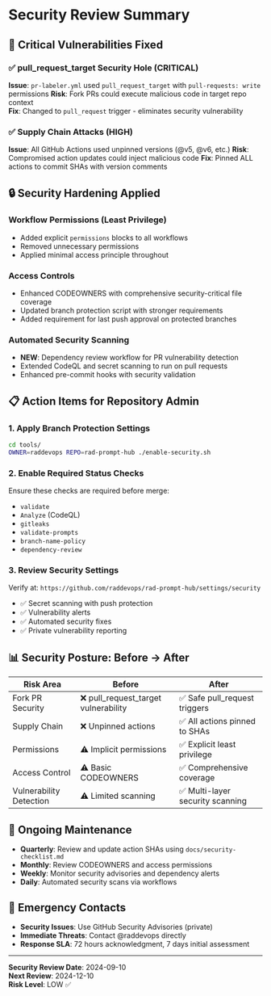 # Security Review Summary

## 🎯 Critical Vulnerabilities Fixed

### ✅ pull_request_target Security Hole (CRITICAL)
**Issue**: `pr-labeler.yml` used `pull_request_target` with `pull-requests: write` permissions
**Risk**: Fork PRs could execute malicious code in target repo context  
**Fix**: Changed to `pull_request` trigger - eliminates security vulnerability

### ✅ Supply Chain Attacks (HIGH) 
**Issue**: All GitHub Actions used unpinned versions (@v5, @v6, etc.)
**Risk**: Compromised action updates could inject malicious code
**Fix**: Pinned ALL actions to commit SHAs with version comments

## 🔒 Security Hardening Applied

### Workflow Permissions (Least Privilege)
- Added explicit `permissions` blocks to all workflows
- Removed unnecessary permissions 
- Applied minimal access principle throughout

### Access Controls
- Enhanced CODEOWNERS with comprehensive security-critical file coverage
- Updated branch protection script with stronger requirements
- Added requirement for last push approval on protected branches

### Automated Security Scanning  
- **NEW**: Dependency review workflow for PR vulnerability detection
- Extended CodeQL and secret scanning to run on pull requests
- Enhanced pre-commit hooks with security validation

## 📋 Action Items for Repository Admin

### 1. Apply Branch Protection Settings
```bash
cd tools/
OWNER=raddevops REPO=rad-prompt-hub ./enable-security.sh
```

### 2. Enable Required Status Checks
Ensure these checks are required before merge:
- `validate`
- `Analyze` (CodeQL) 
- `gitleaks`
- `validate-prompts`
- `branch-name-policy` 
- `dependency-review`

### 3. Review Security Settings
Verify at: `https://github.com/raddevops/rad-prompt-hub/settings/security`
- ✅ Secret scanning with push protection
- ✅ Vulnerability alerts
- ✅ Automated security fixes
- ✅ Private vulnerability reporting

## 📊 Security Posture: Before → After

| Risk Area | Before | After |
|-----------|--------|-------|
| Fork PR Security | ❌ pull_request_target vulnerability | ✅ Safe pull_request triggers |
| Supply Chain | ❌ Unpinned actions | ✅ All actions pinned to SHAs |
| Permissions | ⚠️ Implicit permissions | ✅ Explicit least privilege |
| Access Control | ⚠️ Basic CODEOWNERS | ✅ Comprehensive coverage |
| Vulnerability Detection | ⚠️ Limited scanning | ✅ Multi-layer security scanning |

## 🔄 Ongoing Maintenance

- **Quarterly**: Review and update action SHAs using `docs/security-checklist.md`
- **Monthly**: Review CODEOWNERS and access permissions
- **Weekly**: Monitor security advisories and dependency alerts
- **Daily**: Automated security scans via workflows

## 🚨 Emergency Contacts

- **Security Issues**: Use GitHub Security Advisories (private)
- **Immediate Threats**: Contact @raddevops directly  
- **Response SLA**: 72 hours acknowledgment, 7 days initial assessment

---
**Security Review Date**: 2024-09-10  
**Next Review**: 2024-12-10  
**Risk Level**: LOW ✅